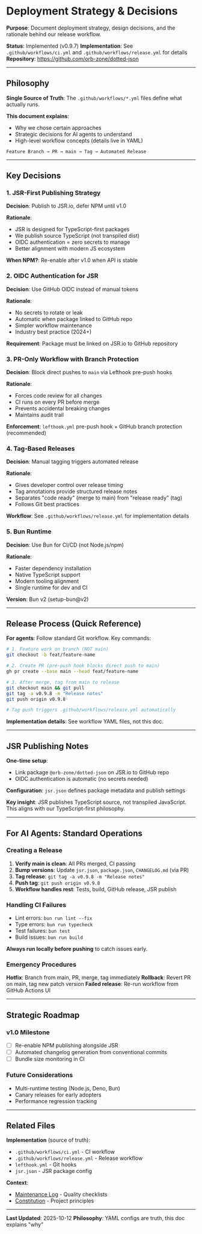# Deployment Strategy & Decisions

**Purpose**: Document deployment strategy, design decisions, and the rationale behind our release workflow.

**Status**: Implemented (v0.9.7)
**Implementation**: See `.github/workflows/ci.yml` and `.github/workflows/release.yml` for details
**Repository**: https://github.com/orb-zone/dotted-json

---

## Philosophy

**Single Source of Truth**: The `.github/workflows/*.yml` files define what actually runs.

**This document explains**:
- Why we chose certain approaches
- Strategic decisions for AI agents to understand
- High-level workflow concepts (details live in YAML)

```
Feature Branch → PR → main → Tag → Automated Release
```

---

## Key Decisions

### 1. JSR-First Publishing Strategy

**Decision**: Publish to JSR.io, defer NPM until v1.0

**Rationale**:
- JSR is designed for TypeScript-first packages
- We publish source TypeScript (not transpiled dist)
- OIDC authentication = zero secrets to manage
- Better alignment with modern JS ecosystem

**When NPM?**: Re-enable after v1.0 when API is stable

### 2. OIDC Authentication for JSR

**Decision**: Use GitHub OIDC instead of manual tokens

**Rationale**:
- No secrets to rotate or leak
- Automatic when package linked to GitHub repo
- Simpler workflow maintenance
- Industry best practice (2024+)

**Requirement**: Package must be linked on JSR.io to GitHub repository

### 3. PR-Only Workflow with Branch Protection

**Decision**: Block direct pushes to `main` via Lefthook pre-push hooks

**Rationale**:
- Forces code review for all changes
- CI runs on every PR before merge
- Prevents accidental breaking changes
- Maintains audit trail

**Enforcement**: `lefthook.yml` pre-push hook + GitHub branch protection (recommended)

### 4. Tag-Based Releases

**Decision**: Manual tagging triggers automated release

**Rationale**:
- Gives developer control over release timing
- Tag annotations provide structured release notes
- Separates "code ready" (merge to main) from "release ready" (tag)
- Follows Git best practices

**Workflow**: See `.github/workflows/release.yml` for implementation details

### 5. Bun Runtime

**Decision**: Use Bun for CI/CD (not Node.js/npm)

**Rationale**:
- Faster dependency installation
- Native TypeScript support
- Modern tooling alignment
- Single runtime for dev and CI

**Version**: Bun v2 (setup-bun@v2)

---

## Release Process (Quick Reference)

**For agents**: Follow standard Git workflow. Key commands:

```bash
# 1. Feature work on branch (NOT main)
git checkout -b feat/feature-name

# 2. Create PR (pre-push hook blocks direct push to main)
gh pr create --base main --head feat/feature-name

# 3. After merge, tag from main to release
git checkout main && git pull
git tag -a v0.9.8 -m "Release notes"
git push origin v0.9.8

# Tag push triggers .github/workflows/release.yml automatically
```

**Implementation details**: See workflow YAML files, not this doc.

---

## JSR Publishing Notes

**One-time setup**:
- Link package `@orb-zone/dotted-json` on JSR.io to GitHub repo
- OIDC authentication is automatic (no secrets needed)

**Configuration**: `jsr.json` defines package metadata and publish settings

**Key insight**: JSR publishes TypeScript source, not transpiled JavaScript. This aligns with our TypeScript-first philosophy.

---

## For AI Agents: Standard Operations

### Creating a Release

1. **Verify main is clean**: All PRs merged, CI passing
2. **Bump versions**: Update `jsr.json`, `package.json`, `CHANGELOG.md` (via PR)
3. **Tag release**: `git tag -a v0.9.8 -m "Release notes"`
4. **Push tag**: `git push origin v0.9.8`
5. **Workflow handles rest**: Tests, build, GitHub release, JSR publish

### Handling CI Failures

- Lint errors: `bun run lint --fix`
- Type errors: `bun run typecheck`
- Test failures: `bun test`
- Build issues: `bun run build`

**Always run locally before pushing** to catch issues early.

### Emergency Procedures

**Hotfix**: Branch from main, PR, merge, tag immediately
**Rollback**: Revert PR on main, tag new patch version
**Failed release**: Re-run workflow from GitHub Actions UI

---

## Strategic Roadmap

### v1.0 Milestone
- [ ] Re-enable NPM publishing alongside JSR
- [ ] Automated changelog generation from conventional commits
- [ ] Bundle size monitoring in CI

### Future Considerations
- Multi-runtime testing (Node.js, Deno, Bun)
- Canary releases for early adopters
- Performance regression tracking

---

## Related Files

**Implementation** (source of truth):
- `.github/workflows/ci.yml` - CI workflow
- `.github/workflows/release.yml` - Release workflow
- `lefthook.yml` - Git hooks
- `jsr.json` - JSR package config

**Context**:
- [Maintenance Log](./maintenance-log.md) - Quality checklists
- [Constitution](./constitution.md) - Project principles

---

**Last Updated**: 2025-10-12
**Philosophy**: YAML configs are truth, this doc explains "why"
